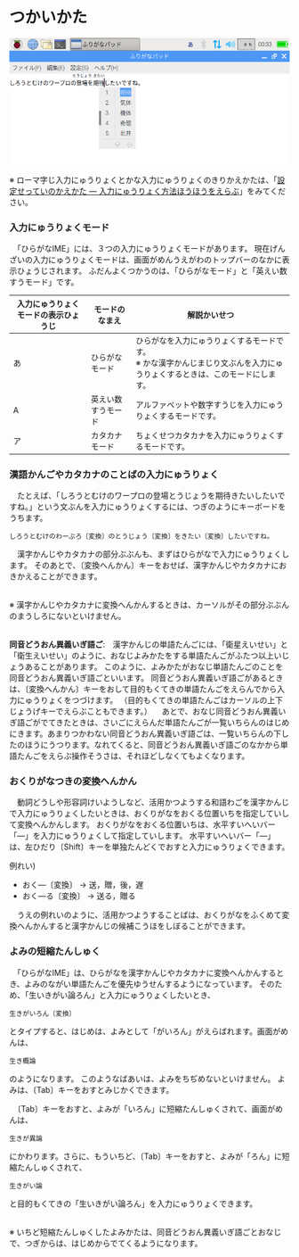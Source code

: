 # つかいかた

![￹漢字￺かんじ￻を￹入力￺にゅうりょく￻しているときのようす](screenshot.png)

※ ローマ￹字￺じ￻￹入力￺にゅうりょく￻とかな￹入力￺にゅうりょく￻のきりかえかたは、「[￹設定￺せってい￻のかえかた ― ￹入力￺にゅうりょく￻￹方法￺ほうほう￻をえらぶ](settings.html#layout)」をみてください。

### ￹入力￺にゅうりょく￻モード

　「ひらがなIME」には、３つの￹入力￺にゅうりょく￻モードがあります。
￹現在￺げんざい￻の￹入力￺にゅうりょく￻モードは、￹画面￺がめん￻うえがわのトップバーのなかに￹表示￺ひょうじ￻されます。
ふだんよくつかうのは、「ひらがなモード」と「￹英￺えい￻￹数￺すう￻モード」です。

￹入力￺にゅうりょく￻モードの￹表示￺ひょうじ￻ | モードのなまえ | ￹解説￺かいせつ￻
---|---|---
あ | ひらがなモード | ひらがなを￹入力￺にゅうりょく￻するモードです。<br>※ かな￹漢字￺かんじ￻まじり￹文￺ぶん￻を￹入力￺にゅうりょく￻するときは、このモードにします。
A | ￹英￺えい￻￹数￺すう￻モード | アルファベットや￹数字￺すうじ￻を￹入力￺にゅうりょく￻するモードです。
ア | カタカナ モード | ちょくせつカタカナを￹入力￺にゅうりょく￻するモードです。

### ￹漢語￺かんご￻やカタカナのことばの￹入力￺にゅうりょく￻

　たとえば、「しろうとむけのワープロの￹登場￺とうじょう￻を￹期待￺きたい￻したいですね。」という￹文￺ぶん￻を￹入力￺にゅうりょく￻するには、つぎのようにキーボードをうちます。
```
しろうとむけのわーぷろ〔変換〕のとうじょう〔変換〕をきたい〔変換〕したいですね。
```
　￹漢字￺かんじ￻やカタカナの￹部分￺ぶぶん￻も、まずはひらがなで￹入力￺にゅうりょく￻します。
そのあとで、〔￹変換￺へんかん￻〕キーをおせば、￹漢字￺かんじ￻やカタカナにおきかえることができます。

<br>※ ￹漢字￺かんじ￻やカタカナに￹変換￺へんかん￻するときは、カーソルがその￹部分￺ぶぶん￻のまうしろにないといけません。

<br>**￹同音￺どうおん￻￹異義￺いぎ￻￹語￺ご￻**:　￹漢字￺かんじ￻の￹単語￺たんご￻には、「￹衛星￺えいせい￻」と「￹衛生￺えいせい￻」のように、おなじよみかたをする￹単語￺たんご￻がふたつ￹以上￺いじょう￻あることがあります。
このように、よみかたがおなじ￹単語￺たんご￻のことを￹同音￺どうおん￻￹異義￺いぎ￻￹語￺ご￻といいます。
￹同音￺どうおん￻￹異義￺いぎ￻￹語￺ご￻があるときは、〔￹変換￺へんかん￻〕キーをおして￹目的￺もくてき￻の￹単語￺たんご￻をえらんでから￹入力￺にゅうりょく￻をつづけます。
（￹目的￺もくてき￻の￹単語￺たんご￻はカーソルの￹上下￺じょうげ￻キーでえらぶこともできます。）
　あとで、おなじ￹同音￺どうおん￻￹異義￺いぎ￻￹語￺ご￻がでてきたときは、さいごにえらんだ￹単語￺たんご￻が￹一覧￺いちらん￻のはじめにきます。あまりつかわない￹同音￺どうおん￻￹異義￺いぎ￻￹語￺ご￻は、￹一覧￺いちらん￻の￹下￺した￻のほうにうつります。なれてくると、￹同音￺どうおん￻￹異義￺いぎ￻￹語￺ご￻のなかから￹単語￺たんご￻をえらぶ￹操作￺そうさ￻は、それほどしなくてもよくなります。

### おくりがなつきの￹変換￺へんかん￻

　￹動詞￺どうし￻や￹形容詞￺けいようし￻など、￹活用￺かつよう￻する￹和語￺わご￻を￹漢字￺かんじ￻で￹入力￺にゅうりょく￻したいときは、おくりがなをおくる￹位置￺いち￻を￹指定￺してい￻して￹変換￺へんかん￻します。
おくりがなをおくる￹位置￺いち￻は、￹水平￺すいへい￻バー「―」を￹入力￺にゅうりょく￻して￹指定￺してい￻します。
￹水平￺すいへい￻バー「―」は、￹左￺ひだり￻〔Shift〕キーを￹単独￺たんどく￻でおすと￹入力￺にゅうりょく￻できます。

￹例￺れい￻)

- おく―〔変換〕 → 送，贈，後，遅
- おく―る〔変換〕 → 送る，贈る

　うえの￹例￺れい￻のように、￹活用￺かつよう￻することばは、おくりがなをふくめて￹変換￺へんかん￻すると￹漢字￺かんじ￻の￹候補￺こうほ￻をしぼることができます。

### よみの￹短縮￺たんしゅく￻

　「ひらがなIME」は、ひらがなを￹漢字￺かんじ￻やカタカナに￹変換￺へんかん￻するとき、よみのながい￹単語￺たんご￻を￹優先￺ゆうせん￻するようになっています。
そのため、「￹生￺い￻きがい￹論￺ろん￻」と￹入力￺にゅうりょく￻したいとき、

    生きがいろん〔変換〕

とタイプすると、はじめは、よみとして「がいろん」がえらばれます。￹画面￺がめん￻は、

    生き概論

のようになります。
このようなばあいは、よみをちぢめないといけません。
よみは、〔Tab〕キーをおすとみじかくできます。

　〔Tab〕キーをおすと、よみが「いろん」に￹短縮￺たんしゅく￻されて、￹画面￺がめん￻は、

    生きが異論

にかわります。さらに、もういちど、〔Tab〕キーをおすと、よみが「ろん」に￹短縮￺たんしゅく￻されて、

    生きがい論

と￹目的￺もくてき￻の「￹生￺い￻きがい￹論￺ろん￻」を￹入力￺にゅうりょく￻できます。

<br>※ いちど￹短縮￺たんしゅく￻したよみかたは、￹同音￺どうおん￻￹異義￺いぎ￻￹語￺ご￻とおなじで、つぎからは、はじめからでてくるようになります。
